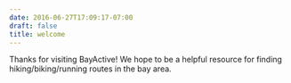 ```yaml
---
date: 2016-06-27T17:09:17-07:00
draft: false
title: welcome
---
```


Thanks for visiting BayActive! We hope to be a helpful resource for finding hiking/biking/running routes in the bay area.
